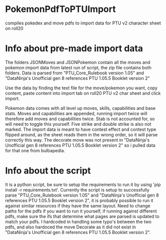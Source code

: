 # PokemonPdfToPTUImport
compiles pokedex and move pdfs to import data for PTU v2 character sheet on roll20

<h1>Info about pre-made import data</h1>
The folders JSONMoves and JSONPokemon contain all the moves and pokemon import data from latest run of script, the zip file contains both folders.
Data is parsed from "PTU_Core_Rulebook version 1.05" and "DataNinja's Unofficial gen 8 references PTU 1.05.5 Booklet version 2"

Use the data by finding the text file for the move/pokemon you want, copy content, paste content into import tab on roll20 PTU v2 char sheet and click import.

Pokemon data comes with all level up moves, skills, capabilities and base stats.
Moves and capabilities are appended, running import twice will therefore add moves and capabilities twice.
Stab is not accounted for, so will need to toggle this yourself. Five strike and double strike is also not marked.
The import data is meant to have contest effect and contest type flipped around, as the sheet reads them in the wrong order, so it will parse correctly this way.
The decorate move was not present in "DataNinja's Unofficial gen 8 references PTU 1.05.5 Booklet version 2" so i pulled data for that one from bulbapedia.

<h1>Info about the script</h1>
It is a python script, be sure to setup the requirements to run it by using 'pip install -r requirements.txt'.
Currently the script is setup to successfully parse "PTU_Core_Rulebook version 1.05" and "DataNinja's Unofficial gen 8 references PTU 1.05.5 Booklet version 2",
it is probably possible to run it against similar resources if they have the same layout.
Need to change paths for the pdfs if you want to run it yourself, if running against different pdfs, make sure the ifs that determine what pages are parsed is updated to match your pdfs.
I hardcoded in handling some typo's between the two pdfs, and also hardoced the move Decorate as it did not exist in "DataNinja's Unofficial gen 8 references PTU 1.05.5 Booklet version 2".
